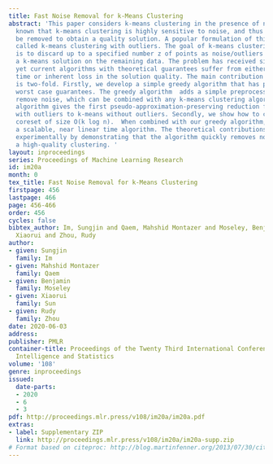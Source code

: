 ```yaml
---
title: Fast Noise Removal for k-Means Clustering
abstract: 'This paper considers k-means clustering in the presence of noise. It is
  known that k-means clustering is highly sensitive to noise, and thus noise should
  be removed to obtain a quality solution. A popular formulation of this problem is
  called k-means clustering with outliers. The goal of k-means clustering with outliers
  is to discard up to a specified number z of points as noise/outliers and then find
  a k-means solution on the remaining data. The problem has received significant attention,
  yet current algorithms with theoretical guarantees suffer from either high running
  time or inherent loss in the solution quality. The main contribution of this paper
  is two-fold. Firstly, we develop a simple greedy algorithm that has provably strong
  worst case guarantees. The greedy algorithm  adds a simple preprocessing step to
  remove noise, which can be combined with any k-means clustering algorithm. This
  algorithm gives the first pseudo-approximation-preserving reduction from k-means
  with outliers to k-means without outliers. Secondly, we show how to construct a
  coreset of size O(k log n).  When combined with our greedy algorithm, we obtain
  a scalable, near linear time algorithm. The theoretical contributions are verified
  experimentally by demonstrating that the algorithm quickly removes noise and obtains
  a high-quality clustering. '
layout: inproceedings
series: Proceedings of Machine Learning Research
id: im20a
month: 0
tex_title: Fast Noise Removal for k-Means Clustering
firstpage: 456
lastpage: 466
page: 456-466
order: 456
cycles: false
bibtex_author: Im, Sungjin and Qaem, Mahshid Montazer and Moseley, Benjamin and Sun,
  Xiaorui and Zhou, Rudy
author:
- given: Sungjin
  family: Im
- given: Mahshid Montazer
  family: Qaem
- given: Benjamin
  family: Moseley
- given: Xiaorui
  family: Sun
- given: Rudy
  family: Zhou
date: 2020-06-03
address: 
publisher: PMLR
container-title: Proceedings of the Twenty Third International Conference on Artificial
  Intelligence and Statistics
volume: '108'
genre: inproceedings
issued:
  date-parts:
  - 2020
  - 6
  - 3
pdf: http://proceedings.mlr.press/v108/im20a/im20a.pdf
extras:
- label: Supplementary ZIP
  link: http://proceedings.mlr.press/v108/im20a/im20a-supp.zip
# Format based on citeproc: http://blog.martinfenner.org/2013/07/30/citeproc-yaml-for-bibliographies/
---
```


